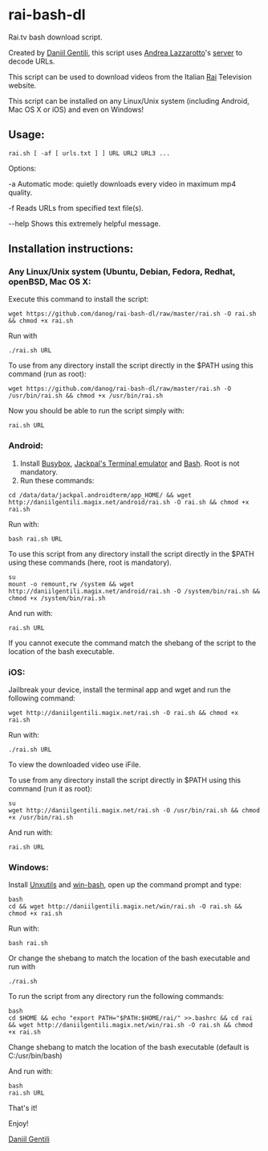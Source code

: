 # rai-bash-dl
Rai.tv bash download script.

Created by [Daniil Gentili](http://daniil.eu.org), this script uses [Andrea Lazzarotto](http://andrealazzarotto.com/)'s [server](http://video.lazza.dk) to decode URLs.

This script can be used to download videos from the Italian [Rai](http://rai.tv) Television website.

This script can be installed on any Linux/Unix system (including Android, Mac OS X or iOS) and even on Windows!

## Usage:
```
rai.sh [ -af [ urls.txt ] ] URL URL2 URL3 ...
```

Options:

-a	Automatic mode: quietly downloads every video in maximum mp4 quality.

-f	Reads URLs from specified text file(s).

--help	Shows this extremely helpful message.

## Installation instructions:

### Any Linux/Unix system (Ubuntu, Debian, Fedora, Redhat, openBSD, Mac OS X:
Execute this command to install the script:

```
wget https://github.com/danog/rai-bash-dl/raw/master/rai.sh -O rai.sh && chmod +x rai.sh
```

Run with 
```
./rai.sh URL
```


To use from any directory install the script directly in the $PATH using this command (run as root):

```
wget https://github.com/danog/rai-bash-dl/raw/master/rai.sh -O /usr/bin/rai.sh && chmod +x /usr/bin/rai.sh
```

Now you should be able to run the script simply with:
```
rai.sh URL
```



### Android:
1. Install [Busybox](https://play.google.com/store/apps/details?id=stericson.busybox), [Jackpal's Terminal emulator](https://play.google.com/store/apps/details?id=jackpal.androidterm) and [Bash](https://play.google.com/store/apps/details?id=com.bitcubate.android.bash.installer). Root is not mandatory.
2. Run these commands:
```
cd /data/data/jackpal.androidterm/app_HOME/ && wget http://daniilgentili.magix.net/android/rai.sh -O rai.sh && chmod +x rai.sh
```

Run with:
```
bash rai.sh URL
```

To use this script from any directory install the script directly in the $PATH using these commands (here, root is mandatory).


```
su
mount -o remount,rw /system && wget http://daniilgentili.magix.net/android/rai.sh -O /system/bin/rai.sh && chmod +x /system/bin/rai.sh
```

And run with:
```
rai.sh URL
```

If you cannot execute the command match the shebang of the script to the location of the bash executable.

### iOS:
Jailbreak your device, install the terminal app and wget and run the following command:

```
wget http://daniilgentili.magix.net/rai.sh -O rai.sh && chmod +x rai.sh
```

Run with:
```
./rai.sh URL
```


To view the downloaded video use iFile. 

To use from any directory install the script directly in $PATH using this command (run it as root):

```
su
wget http://daniilgentili.magix.net/rai.sh -O /usr/bin/rai.sh && chmod +x /usr/bin/rai.sh
```

And run with:
```
rai.sh URL
```


### Windows:
Install [Unxutils](http://unxutils.sourceforge.net/) and [win-bash](http://win-bash.sourceforge.net/), open up the command prompt and type:

```
bash
cd && wget http://daniilgentili.magix.net/win/rai.sh -O rai.sh && chmod +x rai.sh
```

Run with:
```
bash rai.sh
```

Or change the shebang to match the location of the bash executable and run with

```
./rai.sh
```

To run the script from any directory run the following commands:

```
bash
cd $HOME && echo "export PATH="$PATH:$HOME/rai/" >>.bashrc && cd rai && wget http://daniilgentili.magix.net/win/rai.sh -O rai.sh && chmod +x rai.sh
```

Change shebang to match the location of the bash executable (default is C:/usr/bin/bash)

And run with:
```
bash
rai.sh URL
```

That's it!

Enjoy!

[Daniil Gentili](http://daniil.eu.org/lol)

